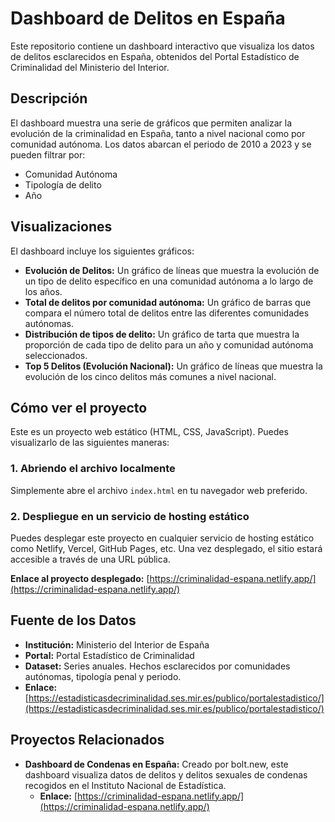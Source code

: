 # Dashboard de Delitos en España

Este repositorio contiene un dashboard interactivo que visualiza los datos de delitos esclarecidos en España, obtenidos del Portal Estadístico de Criminalidad del Ministerio del Interior.

## Descripción

El dashboard muestra una serie de gráficos que permiten analizar la evolución de la criminalidad en España, tanto a nivel nacional como por comunidad autónoma. Los datos abarcan el periodo de 2010 a 2023 y se pueden filtrar por:

- Comunidad Autónoma
- Tipología de delito
- Año

## Visualizaciones

El dashboard incluye los siguientes gráficos:

- **Evolución de Delitos:** Un gráfico de líneas que muestra la evolución de un tipo de delito específico en una comunidad autónoma a lo largo de los años.
- **Total de delitos por comunidad autónoma:** Un gráfico de barras que compara el número total de delitos entre las diferentes comunidades autónomas.
- **Distribución de tipos de delito:** Un gráfico de tarta que muestra la proporción de cada tipo de delito para un año y comunidad autónoma seleccionados.
- **Top 5 Delitos (Evolución Nacional):** Un gráfico de líneas que muestra la evolución de los cinco delitos más comunes a nivel nacional.

## Cómo ver el proyecto

Este es un proyecto web estático (HTML, CSS, JavaScript). Puedes visualizarlo de las siguientes maneras:

### 1. Abriendo el archivo localmente

Simplemente abre el archivo `index.html` en tu navegador web preferido.

### 2. Despliegue en un servicio de hosting estático

Puedes desplegar este proyecto en cualquier servicio de hosting estático como Netlify, Vercel, GitHub Pages, etc. Una vez desplegado, el sitio estará accesible a través de una URL pública.

**Enlace al proyecto desplegado:** [https://criminalidad-espana.netlify.app/](https://criminalidad-espana.netlify.app/)


## Fuente de los Datos

- **Institución:** Ministerio del Interior de España
- **Portal:** Portal Estadístico de Criminalidad
- **Dataset:** Series anuales. Hechos esclarecidos por comunidades autónomas, tipología penal y periodo.
- **Enlace:** [https://estadisticasdecriminalidad.ses.mir.es/publico/portalestadistico/](https://estadisticasdecriminalidad.ses.mir.es/publico/portalestadistico/)

## Proyectos Relacionados

- **Dashboard de Condenas en España:** Creado por bolt.new, este dashboard visualiza datos de delitos y delitos sexuales de condenas recogidos en el Instituto Nacional de Estadística.
  - **Enlace:** [https://criminalidad-espana.netlify.app/](https://criminalidad-espana.netlify.app/)
